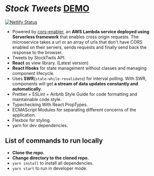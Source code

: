 
# *Stock Tweets* [DEMO](https://stocktwitter.netlify.app/)
[![Netlify Status](https://api.netlify.com/api/v1/badges/3dcb0b8a-5f93-4814-884b-046081a138ad/deploy-status)](https://app.netlify.com/sites/stocktwitter/deploys)

 - Powered by [cors-enabler](https://github.com/bhuvanmalik007/cors-enabler), an **AWS Lambda service deployed using Serverless framework** that enables cross origin requests. The microservice takes a url or an array of urls that don't have CORS enabled on their servers, sends requests and finally send back the response to the browser. 
 - Tweets by StockTwits API.
 - **React** as view library. (Latest version)
 - **React Hooks** for state management without classes and managing component lifecycle.
 - Uses **SWR**(`stale-while-revalidate`) for interval polling. With SWR, components will get **a stream of data updates constantly and automatically**.
 - Prettier + ESLint + Airbnb Style Guide for code formatting and maintainable code style.
 - Typechecking With React PropTypes.
 - ECMAScript Modules for separating different concerns of the application.
 - Flexbox for styling.
 - yarn for dev dependencies.

## List of commands to run locally

 - **Clone the repo.**
 -  **Change directory to the cloned repo.**
 -  `yarn install` to install all dependencies.
 -  `yarn start` to run in developer mode.


